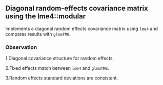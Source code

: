 ## Diagonal random-effects covariance matrix using the lme4::modular
Implements a diagonal random effects covariance matrix using `lme4` and compares results with `glmmTMB`.

### Observation

1.Diagonal covariance structure for random effects.

2.Fixed effects match between `lme4` and `glmmTMB`.

3.Random effects standard deviations are consistent.
